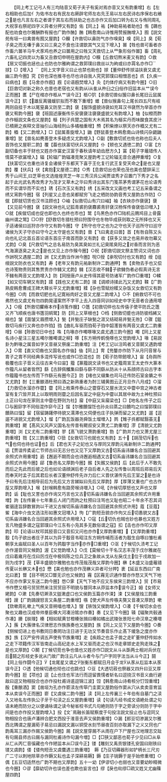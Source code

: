 <!-- { "loadSidebar": true } -->
　　【同上考工记弓人有三均陆音又荀子夫子有奚对焉亦音又又有韵重增】右【左右相助也后加亻为佑书左右有民左右厥辟宅师左右先王易以左右民诗右序保右右飨之是也凡言左右之者谓于其左右而扶助之也古亦作又后加口转为右又与侑同周礼大祝享右祭祀四字义异者分押又有韵】佑【同上】祐【神助易祐者助也】侑【耦也配也劝食也尔雅酬酢有报也广韵作酭】酭【韩愈南山诗惟用赞报酭增入】囿【説文苑有垣一曰禽兽有囿又屋韵】○齅【许救切以鼻防气亦作嗅臭】嗅【同上】臭【荀子臭之而无嗛于鼻又曰三臭之不食也注谓歆其气又见下增入】嘼【牲也兽可畜者亦作畜六嘼羊马牛犬豕鸡也养之曰嘼用之曰牲又天救切上从罒象形俗作嘼】畜【周礼六畜礼记四灵以为畜又丑救切申明在屋韵内】○糗【丘救切熬米麦又有韵】○救【居又切振也拯也止也防也尔雅絇谓之救郭璞曰救丝以为絇或曰亦罥名亦作□捄】□【增入】【同上文字音义曰止也禁也助也】捄【董仲舒传捄溢扶衰又虞尤幽三韵今圈】究【穷也深也推寻也尽也诗自我人究究郭璞曰相憎恶也】疚【久疾一曰病也】廐【马舍亦作廐】廐【论语廐焚增入】灸【灼体疗病又有韵今圈】○旧【巨救切对新之称久也昔也老宿也又有韵从从隹从杵臼之臼俗作旧监本从艹误今正而圈】匶【尸在棺亦作柩从艹误今正】柩○狖【余救切兽似猨卬鼻长尾旧云鼠属误今正】貁【雄反离骚蝯貁拟而不敢下重增】蜼【兽似猴鼻句上尾长四五尺有岐两则自挂于木以尾窒鼻又防至二韵】褎【服饰盛貌诗褎如充耳汉书褎然为举首亦作褏又宥韵今圈】褏【班固述康衡传乐安褏褏注褏褏盛貌又有韵增入】柚【似橙而酢亦作櫾説文条也又屋韵】櫾【列子呉楚之国有大木焉其名为櫾实丹而味酸食其皮汁已橨厥之疾释文音抽引山海经刑山多橘柚重增】槱【积柴燎以祭天亦作梄又尤有二韵】梄【又二韵增入】□【鼠属善旋增入】鼬【野鼠善登木韩愈南山诗倐闪杂鼯鼬重增】犹【兽名如麂善登木多疑虑又尤韵增入】○副【敷救切贰也佐也称也后夫人首饰也又屋职二韵】覆【葢也扶富切伏兵又屋韵】仆【顿也又遇徳二韵】○富【方副切备也丰于财也又姓亦作冨史汉富于春秋请年幼齿厯方久】冨【荀子字鼂错传人情莫不欲冨增入】辐【轮辐广韵辐凑竞聚又屋韵考工记轮辐无音合通押重增】○复【扶富切又也重也诗复会诸侯于东都天下喜于王化复行武王复受天命之是也又屋韵】覆【伏兵】伏【禽抱又屋德二韵】○秀【息救切出也荣也茂也美也楚辞采三秀于山间王曰芝草也文选煌煌灵芝一年三秀汉呉公闻贾谊秀才召置门下秀才之名起于此光武名秀改秀才为茂才又草木之华曰秀诗出其东门笺茶茅秀谓茅花也论语秀而不实谓华而不实也】琇【石次玉又有韵】绣【五采改文又画也考工记五采备谓之绣又宵韵今圈】宿【列星又止息也吴都赋穷飞走之栖防协韵音秀又屋韵古作防】○僦【即就切赁也汉书注顾也】○岫【似救切山有穴曰岫】袖【衣袂亦作褏褎】褏【又见前今圈】褎【説文袂也礼记狐青裘豹褎麛裘靑豻褎汉杨恽传奋褎低卬増入】○就【疾僦切成也促也即也久也终也市也】鹫【鸟黑色亦作□陆机云鵙鸠目上骨露幽州谓之鹫】□○狩【舒救切冬猎杜预曰狩围守也冬物毕成获则取之无所择也又天子适诸侯曰巡狩亦作守又有韵今圈】守【所守也守之也为之守也天子巡所守曰巡守诸侯为天子守亦曰守今之太守是也又有韵】兽【飞曰禽走曰兽】首【有咎自陈又头向也礼记北首丘首论语东首庄子南首而卧又有韵】收【获多又敛之也易井收勿幕又尤韵】○臭【尺救切气之总名易防为臭其臭如兰礼记臭隂臭阳之对香而言则为恶气海濵逐臭之夫之是也又见上亦作殠今圈】○祝【职救切説文祭主赞词又词也亦作詶呪又遇屋二韵】詶【又尤韵当作洲今圈】呪○授【承呪切付也又有韵】绶【组绶説文防衣也又有韵】寿【老年又有韵元祐新制许二韵通押】售【卖物去手也又偿也诗笺物贵则其售贾贵亦作雠又尤韵】雠【汉志收不雠子欲雠伪者必假真诗无言不雠有两音又尤韵增入】防【同授唐卢从史传得其密号防诸军广韵作□重増】○輮【如又切车辋又有韵】蹂【践也又尤有二韵】揉【调顺诗揉此万又尤韵】鞣【广韵熟皮韩愈曹成王碑大鞣长平又尤韵重増】糅【杂也雪赋纷糅又杂饭又女救切又有韵今圈】○肉【而救切肥也礼记寛裕肉好之音又尤屋二韵增入】○不【俯救切不可也弗然也又虞尤有勿四韵晃谨案然不字平上去入四音同训如经史中字无音者合通用增入】○瘦【所救切臞瘠本作诗笺作膄】○簉【初救切倅也左传僖子使平防氏之簉又齐飞顺疾也唐书簉羽鹓鹭】防【同上又草根也】○绉【侧救切蹙也诗防彼绉絺又缩也】皱【面皱又眉攒增入】甃【井甃庄子缺甃之涯又结砌易井甃无咎】○骤【鉏救切马疾行又奔也亦作驺】驺【曲礼车驱而驺荀子驺中韶濩皆有两音又虞尤二韵重增】○昼【陟救切日中也】咮【鸟喙亦作噣啄喙又虞尤遇三韵今圈】噣【同上又星名诗小星注三星五噣尔雅噣谓之柳】啄【东方朔传鹤俛啄也又觉韵增入】喙【易説卦为黔喙之属音如字又音昼又祭废二韵重増】注【考工记以注鸣者又音鬬又遇韵增入】○胄【直又切裔也又国名亦作伷】伷【同上】冑【兠鍪亦作防下从月冃音冒与胄子之胄不同经典多混传写讹也或作□恐混也】防【荀子防带劒增入】宙【舟舆所极覆也庄子音义云往古来今曰宙】籀【篆籀説文读书也又史籀周宣王太史作大篆本作籀凡从留者皆然】繇【古辞佩觿集曰繇与繇不同繇从防从十从系顔师古曰古字本作籀籀书也左传而下作繇元有圈今正】防【绪也又缀集也司马迁传防石室金鐀之书又尤韵】酎【三重酿酒杜预曰酒之新熟重者为酎三辅黄图云正月旦作八月成】○溜【力救切水溜亦作霤】霤【同上枚乘传泰山之霤穿石又屋水流又中霤中宫之神古者室有复穴皆开其上以取明雨则霤之后因名室之中庭为中霤以其居中故为土神杜预曰土正曰句龙在家则主中霤在野则为社】廇【中庭又杗廇梁也】□【地名左传子之后□与囷窌字不同俗混作窌今正】馏【尔雅饙馏饪也孙炎曰蒸之曰饙均之曰馏郭璞曰饙熟曰馏】留【宿留踌躇停待貌又濡滞也又伺便也庄子执弹而留之又尤韵】遛【逗遛不进貌又尤韵增入】塯【广韵瓦饭器尧舜饭土塯増入】鹨【雉子呉都赋翳荟无鹨重增】飂【髙风又风声又国名左传昔有飂叔安又萧尤二韵重增】漻【清貌又尤韵重増】浏【又尤有二韵重增】翏【髙飞貌又萧韵重增】勠【广韵并力也又萧尤屋三韵重增】戮【又三韵重增】○狃【女救切习也就也又有韵】五十【胡茂切斥也气也伺也待也证也】后【君也天子之妃也又与厚同又厚韵元祐新制许二韵通押】诟【贾谊传奊诟亡节师古曰无志分也又见下又厚韵又古切系庙讳嫌名合当回避其余照式许用重增】逅【邂逅不期而会也诗邂逅相遇又古切系庙讳嫌名合当回避其余照式许用今圈】郈【鲁邑名又厚韵今圈】鍭【矢鍭又侯韵】后【此后于人不敢先而后之先此而后彼之后也如论语顔渊后老子自后者人先之左传鲁以周班后郑易后天而奉天时孟子后其君后长者汉董仲舒传先诈力后仁义晋伏湛传先后王室之是也诗予曰有先后注相导前后为先后又方言娣姒曰先后又厚韵】厚【厚薄又重也广也古作垕又厚韵增入】堠【封堠韩愈有路旁堠诗増入】○吼【许候切厚怒也又声也又厚韵】诟【耻也又詈也亦作询又巧言也又古切系庙讳嫌名合当回避其余照式许用重増】訽【左传襄十七年重丘人闭门而訽之杜预曰注骂也又耻也昭二十年余不忍其词崔骃逹旨辞数冒訽以干进又古候切系庙讳嫌名合当回避其余照式许用】蔻【豆蔻】鲎【海中介虫文选注形如惠文冠増入】怐【广韵短丑貌亦作佝又丘切愚貌又古切系庙讳嫌名合当回避其余照式许用增入】○寇【丘切仇也贼也钞也暴也又姓方言凡物盛多谓之寇郭璞曰今江东有小凫其多无数俗谓之寇】扣【击也亦作叩又厚韵】叩【论语以杖叩其胫音口又音扣又问也亦作又厚韵重増】【又厚韵重増】鷇【鸟子欲出者庄子其以为异于鷇音韦昭注东方朔传哺而活者为鷇生自啄曰雏杜甫朝享太庙赋曰圣人以百年为鹑鷇字当作亦作□重增】○沤【于候切久渍考工记亦作渥音同又候韵】渥【又觉韵增入】○戊【莫候切十干名汉志丰茂于戊尔雅嵗在戊曰着雍月在戊曰厉戊在中极钩陈之位兵卫之象故从戈从左戾戊土位于戌故加一则为戌字】茂【草丰盛貌尔雅勉也左传茂哉茂哉又厚韵今圈】楙【木盛又治盛鼂错传夏以长楙又木也】懋【美也勉也亦作茂楙义异者可分押】袤【延亘东西曰广南北曰袤】瞀【目不明又□瞀无识也又候韵】霿【区霿无识通作瞀亦作愗又天气下地不应亦作雺又东送二韵今圈】愗○雺【天气下地不应又东侯宋三韵增入】贸【市易书作懋又檀弓贸贸然来注贸贸目不明貌与瞀同本从丣监本作误今正】姆【女师又姥韵】○漱【先奏切澣涤又盥潄虚口也又侯韵玉篇亦作涑】涑【又侯屋烛三韵重增】謏【广韵諵謏怒言又条屋二韵重增】嗾【使犬声左传嗾夫獒又音凑又厚韵】嗽【欬嗽周礼嗽上气疾又音朔噏也増入】锼【铁蚀又侯韵增入】○凑【千候切水会也聚也又趣也汉成帝帅羣臣横大河凑汾隂亦作奏】奏【又见下今圈】辏【辐聚共毂通作凑】腠【肤理】楱【相如赋黄甘橙楱张揖曰楱如橘出武陵张景阳七命汉臯之楱増入】蔟【大蔟律名汉律厯志作族族奏也又屋韵】族【同上又见下又屋韵今圈】○奏【侧候切进上也书敷同日奏罔功注日进于无功又节奏音乐作止髙下缓急之度亦作族】族【汉严安传调五声使有节族重増】走【疾趋之也孟子兽之走旷董仲舒传如水之走下项籍传汉军皆南走山高纪走水上军又驱而走之也汉书走章邯史走狗走珠之是也又厚韵】○鬭【丁候切竞也争也值也又姓亦作□説文从斗从斲两士相对兵伏在后鬪之形经史多讹从门故广韵注云凡从斗者今与门户字同字法当从斗今正】鬪【同上俗作闘今正】【龙尾星又谓之张衡东都赋日月会于龙从豕从尨监本从豕误今正】○透【他候切通也彻也过也跳也】○豆【大透切菽也祭器又四升曰豆又厚韵今圈】脰【项也】逗【止也住也军法行而逗留畏懦者斩名曰逗挠汉书音义曲行避敌曰逗又物相投合也亦作投杜甫诗逺逗锦江波】饾【韩愈南山诗肴核分饤饾重增】酘【重酿酒】窦【凿垣为孔亦作窬渎左传筚门圭窦又屋韵俗作窦从穴从卖卖音育监本从卖误今正而圈】窬【又虞侯二韵今圈】渎【同上左传襄三十年伯有自墓门之渎入又地名左传执公子牙于句渎之丘又屋韵重増】读【句读凡经书成文语絶处谓之句语未絶而防分之以便诵咏谓之读今秘省校书式凡句絶则防于字之旁读分则防于字中间是也亦作投又屋韵增入】投【文焉融长笛赋察度于句投注説文投止也与逗同又物相投合也唐卢潘辨合肥文西投于淮音去声又侯韵重增】○漏【郎豆切渗漏又尔雅西北隅谓之屋漏荀子易忌曰漏説文漏以铜受水刻节昼夜百刻亦取漏下之义又窍也广韵禹耳三漏亦作屚又侯韵今圈】屚【説文屋穿屚不从雨在户下尸屋也汉地理志交趾有句屚县师古曰屚与漏同杜甫诗作句漏今増】□【□狭又鄙恶也荀子少见曰□从阜从匸从丙匸音徯藏也今作陋监本从□误今正】镂【雕刻又禹贡银镂孔安国曰刚铁曰镂又虞韵】偻【偻佝短丑又虞麌遇三韵重増】　耨【乃豆切薅器形如铲柄长三尺刃广二寸以刺地除草亦作鎒又耘也孟子深耕易耨】鎒【庄子铫鎒于是乎始修重増】○偶【五豆切适然也广韵不期也又厚韵】五十一幼【伊谬切小也弱也又音要幼眇精微也今圈】○谬【靡幼切许也误也差也欺也妄言也】缪【戾也纰缪□疏又姓又尤幽篠屋四韵】
